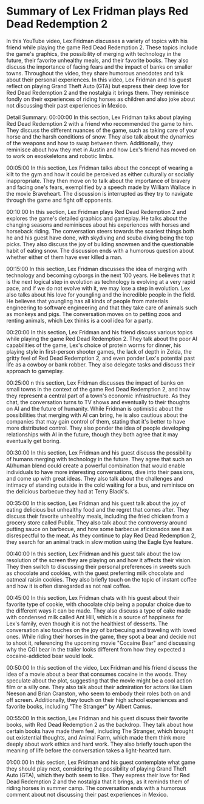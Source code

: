 # Summary of Lex Fridman plays Red Dead Redemption 2

In this YouTube video, Lex Fridman discusses a variety of topics with his friend while playing the game Red Dead Redemption 2. These topics include the game's graphics, the possibility of merging with technology in the future, their favorite unhealthy meals, and their favorite books. They also discuss the importance of facing fears and the impact of banks on smaller towns. Throughout the video, they share humorous anecdotes and talk about their personal experiences.
In this video, Lex Fridman and his guest reflect on playing Grand Theft Auto (GTA) but express their deep love for Red Dead Redemption 2 and the nostalgia it brings them. They reminisce fondly on their experiences of riding horses as children and also joke about not discussing their past experiences in Mexico.

Detail Summary: 
00:00:00
In this section, Lex Fridman talks about playing Red Dead Redemption 2 with a friend who recommended the game to him. They discuss the different nuances of the game, such as taking care of your horse and the harsh conditions of snow. They also talk about the dynamics of the weapons and how to swap between them. Additionally, they reminisce about how they met in Austin and how Lex's friend has moved on to work on exoskeletons and robotic limbs.

00:05:00
In this section, Lex Fridman talks about the concept of wearing a kilt to the gym and how it could be perceived as either culturally or socially inappropriate. They then move on to talk about the importance of bravery and facing one's fears, exemplified by a speech made by William Wallace in the movie Braveheart. The discussion is interrupted as they try to navigate through the game and fight off opponents.

00:10:00
In this section, Lex Fridman plays Red Dead Redemption 2 and explores the game's detailed graphics and gameplay. He talks about the changing seasons and reminisces about his experiences with horses and horseback riding. The conversation steers towards the scariest things both he and his guest have done, with skydiving and scuba diving being the top picks. They also discuss the joy of building snowmen and the questionable habit of eating snow. The discussion ends with a humorous question about whether either of them have ever killed a man.

00:15:00
In this section, Lex Fridman discusses the idea of merging with technology and becoming cyborgs in the next 100 years. He believes that it is the next logical step in evolution as technology is evolving at a very rapid pace, and if we do not evolve with it, we may lose a step in evolution. Lex also talks about his love for youngling and the incredible people in the field. He believes that youngling has all kinds of people from materials engineering to software engineering and that they take care of animals such as monkeys and pigs. The conversation moves on to petting zoos and renting animals, which Lex thinks is a cool idea for a party.

00:20:00
In this section, Lex Fridman and his friend discuss various topics while playing the game Red Dead Redemption 2. They talk about the poor AI capabilities of the game, Lex's choice of protein worms for dinner, his playing style in first-person shooter games, the lack of depth in Zelda, the gritty feel of Red Dead Redemption 2, and even ponder Lex's potential past life as a cowboy or bank robber. They also delegate tasks and discuss their approach to gameplay.

00:25:00
n this section, Lex Fridman discusses the impact of banks on small towns in the context of the game Red Dead Redemption 2, and how they represent a central part of a town's economic infrastructure. As they chat, the conversation turns to TV shows and eventually to their thoughts on AI and the future of humanity. While Fridman is optimistic about the possibilities that merging with AI can bring, he is also cautious about the companies that may gain control of them, stating that it's better to have more distributed control. They also ponder the idea of people developing relationships with AI in the future, though they both agree that it may eventually get boring.

00:30:00
In this section, Lex Fridman and his guest discuss the possibility of humans merging with technology in the future. They agree that such an AI/human blend could create a powerful combination that would enable individuals to have more interesting conversations, dive into their passions, and come up with great ideas. They also talk about the challenges and intimacy of standing outside in the cold waiting for a bus, and reminisce on the delicious barbecue they had at Terry Black's.

00:35:00
In this section, Lex Fridman and his guest talk about the joy of eating delicious but unhealthy food and the regret that comes after. They discuss their favorite unhealthy meals, including the fried chicken from a grocery store called Publix. They also talk about the controversy around putting sauce on barbecue, and how some barbecue aficionados see it as disrespectful to the meat. As they continue to play Red Dead Redemption 2, they search for an animal track in slow motion using the Eagle Eye feature.

00:40:00
In this section, Lex Fridman and his guest talk about the low resolution of the screen they are playing on and how it affects their vision. They then switch to discussing their personal preferences in sweets such as chocolate and cookies, with the guest preferring milk chocolate and oatmeal raisin cookies. They also briefly touch on the topic of instant coffee and how it is often disregarded as not real coffee.

00:45:00
In this section, Lex Fridman chats with his guest about their favorite type of cookie, with chocolate chip being a popular choice due to the different ways it can be made. They also discuss a type of cake made with condensed milk called Ant Hill, which is a source of happiness for Lex's family, even though it is not the healthiest of desserts. The conversation also touches on the joy of barbecuing and traveling with loved ones. While riding their horses in the game, they spot a bear and decide not to shoot it, referencing the upcoming movie "Cocaine Bear" and discussing why the CGI bear in the trailer looks different from how they expected a cocaine-addicted bear would look.

00:50:00
In this section of the video, Lex Fridman and his friend discuss the idea of a movie about a bear that consumes cocaine in the woods. They speculate about the plot, suggesting that the movie might be a cool action film or a silly one. They also talk about their admiration for actors like Liam Neeson and Brian Cranston, who seem to embody their roles both on and off screen. Additionally, they touch on their high school experiences and favorite books, including "The Stranger" by Albert Camus.

00:55:00
In this section, Lex Fridman and his guest discuss their favorite books, with Red Dead Redemption 2 as the backdrop. They talk about how certain books have made them feel, including The Stranger, which brought out existential thoughts, and Animal Farm, which made them think more deeply about work ethics and hard work. They also briefly touch upon the meaning of life before the conversation takes a light-hearted turn.

01:00:00
In this section, Lex Fridman and his guest contemplate what game they should play next, considering the possibility of playing Grand Theft Auto (GTA), which they both seem to like. They express their love for Red Dead Redemption 2 and the nostalgia that it brings, as it reminds them of riding horses in summer camp. The conversation ends with a humorous comment about not discussing their past experiences in Mexico.

